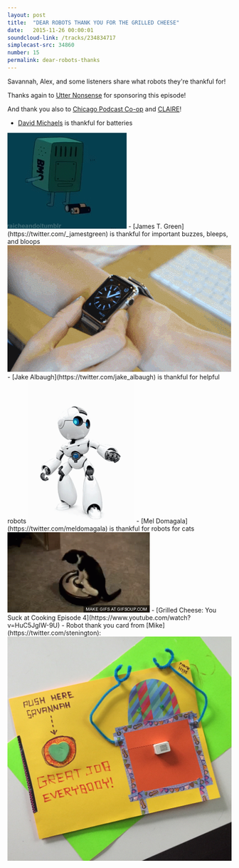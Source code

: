 ```yaml
---
layout: post
title:  "DEAR ROBOTS THANK YOU FOR THE GRILLED CHEESE"
date:   2015-11-26 00:00:01
soundcloud-link: /tracks/234834717
simplecast-src: 34860
number: 15
permalink: dear-robots-thanks
---
```


Savannah, Alex, and some listeners share what robots they're thankful for!

Thanks again to [Utter Nonsense](http://www.utternonsensegame.com/) for sponsoring this episode!

And thank you also to [Chicago Podcast Co-op](http://chicagopodcastcoop.com/) and [CLAIRE](https://twitter.com/c_frieds)!

- [David Michaels](https://twitter.com/Vwampage) is thankful for batteries
<img src="../img/15/batteries.gif">
- [James T. Green](https://twitter.com/_jamestgreen) is thankful for important buzzes, bleeps, and bloops
<img src="../img/15/iwatch.gif">
- [Jake Albaugh](https://twitter.com/jake_albaugh) is thankful for helpful robots
<img src="../img/15/helpful.gif">
- [Mel Domagala](https://twitter.com/meldomagala) is thankful for robots for cats
<img src="../img/15/cats.gif">
- [Grilled Cheese: You Suck at Cooking Episode 4](https://www.youtube.com/watch?v=HuC5JgIW-9U)
- Robot thank you card from [Mike](https://twitter.com/stenington):
<img src="../img/15/robot-card.jpg">
